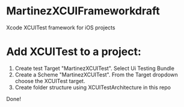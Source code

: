 # MartinezXCUIFrameworkdraft
Xcode XCUITest framework for iOS projects

# Add XCUITest to a project:
1. Create test Target "MartinezXCUITest". Select Ui Testing Bundle
2. Create a Scheme "MartinezXCUITest". From the Target dropdown choose the XCUITest target.
3. Create folder structure using XCUITestArchitecture in this repo

Done!
